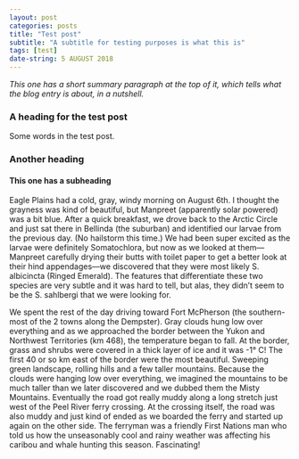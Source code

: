 ```yaml
---
layout: post
categories: posts
title: "Test post"
subtitle: "A subtitle for testing purposes is what this is"
tags: [test]
date-string: 5 AUGUST 2018
---
```


*This one has a short summary paragraph at the top of it, which tells what the blog entry is about, in a nutshell.*

### A heading for the test post

Some words in the test post.

### Another heading

#### This one has a subheading

Eagle Plains had a cold, gray, windy morning on August 6th. I thought the grayness was kind of beautiful, but Manpreet (apparently solar powered) was a bit blue. After a quick breakfast, we drove back to the Arctic Circle and just sat there in Bellinda (the suburban) and identified our larvae from the previous day. (No hailstorm this time.) We had been super excited as the larvae were definitely Somatochlora, but now as we looked at them—Manpreet carefully drying their butts with toilet paper to get a better look at their hind appendages—we discovered that they were most likely S. albicincta (Ringed Emerald). The features that differentiate these two species are very subtle and it was hard to tell, but alas, they didn’t seem to be the S. sahlbergi that we were looking for.

We spent the rest of the day driving toward Fort McPherson (the southern-most of the 2 towns along the Dempster). Gray clouds hung low over everything and as we approached the border between the Yukon and Northwest Territories (km 468), the temperature began to fall. At the border, grass and shrubs were covered in a thick layer of ice and it was -1° C! The first 40 or so km east of the border were the most beautiful. Sweeping green landscape, rolling hills and a few taller mountains. Because the clouds were hanging low over everything, we imagined the mountains to be much taller than we later discovered and we dubbed them the Misty Mountains. Eventually the road got really muddy along a long stretch just west of the Peel River ferry crossing. At the crossing itself, the road was also muddy and just kind of ended as we boarded the ferry and started up again on the other side. The ferryman was a friendly First Nations man who told us how the unseasonably cool and rainy weather was affecting his caribou and whale hunting this season. Fascinating!

